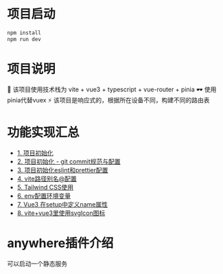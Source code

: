 
# 项目启动
```bash
npm install
npm run dev
```
# 项目说明
🎪 该项目使用技术栈为 vite + vue3 + typescript + vue-router + pinia
🕶 使用pinia代替vuex
⚡ 该项目是响应式的，根据所在设备不同，构建不同的路由表

# 功能实现汇总
- [1. 项目初始化](https://blog.csdn.net/qq_39652397/article/details/123524130)
- [2. 项目初始化 - git commit规范与配置](https://juejin.cn/post/7109397569091928100)
- [3. 项目初始化eslint和prettier配置](https://juejin.cn/post/7109430711295639583/)
- [4. vite路径别名@配置](https://juejin.cn/post/7109752566665183268/)
- [5. Tailwind CSS使用](https://juejin.cn/post/7109738207360581663/)
- [6. env配置环境变量](https://vitejs.cn/guide/env-and-mode.html)
- [7. Vue3 在setup中定义name属性 ](https://juejin.cn/post/7110021658378780708/)
- [8. vite+vue3里使用svgIcon图标](https://juejin.cn/post/7110097401397903373)

# anywhere插件介绍
可以启动一个静态服务
